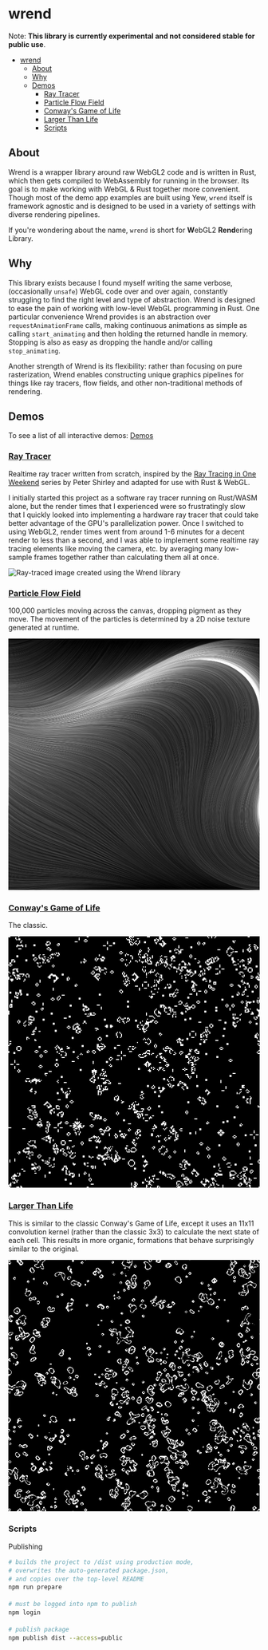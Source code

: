 # wrend

Note: **This library is currently experimental and not considered stable for public use**.

- [wrend](#wrend)
  - [About](#about)
  - [Why](#why)
  - [Demos](#demos)
    - [Ray Tracer](#ray-tracer)
    - [Particle Flow Field](#particle-flow-field)
    - [Conway's Game of Life](#conways-game-of-life)
    - [Larger Than Life](#larger-than-life)
    - [Scripts](#scripts)

## About

Wrend is a wrapper library around raw WebGL2 code and is written in Rust, which then gets compiled to WebAssembly for running in the browser. Its goal is to make working with WebGL & Rust together more convenient. Though most of the demo app examples are built using Yew, `wrend` itself is framework agnostic and is designed to be used in a variety of settings with diverse rendering pipelines.

If you're wondering about the name, `wrend` is short for **W**ebGL2 **Rend**ering Library.

## Why

This library exists because I found myself writing the same verbose, (occasionally `unsafe`) WebGL code over and over again, constantly struggling to find the right level and type of abstraction. Wrend is designed to ease the pain of working with low-level WebGL programming in Rust. One particular convenience Wrend provides is an abstraction over `requestAnimationFrame` calls, making continuous animations as simple as calling `start_animating` and then holding the returned handle in memory. Stopping is also as easy as dropping the handle and/or calling `stop_animating`.

Another strength of Wrend is its flexibility: rather than focusing on pure rasterization, Wrend enables constructing unique graphics pipelines for things like ray tracers, flow fields, and other non-traditional methods of rendering.

## Demos

To see a list of all interactive demos: [Demos](https://austintheriot.github.io/wrend/)

### [Ray Tracer](https://austintheriot.github.io/wrend/ray-tracer)

Realtime ray tracer written from scratch, inspired by the [Ray Tracing in One Weekend](https://raytracing.github.io/) series by Peter Shirley and adapted for use with Rust & WebGL.

I initially started this project as a software ray tracer running on Rust/WASM alone, but the render times that I experienced were so frustratingly slow that I quickly looked into implementing a hardware ray tracer that could take better advantage of the GPU's parallelization power. Once I switched to using WebGL2, render times went from around 1-6 minutes for a decent render to less than a second, and I was able to implement some realtime ray tracing elements like moving the camera, etc. by averaging many low-sample frames together rather than calculating them all at once.

![Ray-traced image created using the Wrend library](/demos/screenshots/ray_tracer.png)

### [Particle Flow Field](https://austintheriot.github.io/wrend/flow-field)

100,000 particles moving across the canvas, dropping pigment as they move. The movement of the particles is determined by a 2D noise texture generated at runtime.

![A particle flow field](/demos/screenshots/flow_field.png)

### [Conway's Game of Life](https://austintheriot.github.io/wrend/game-of-life)

The classic.

![Screenshot of Conway's Game of Life simulation](/demos/screenshots/game_of_life.png)

### [Larger Than Life](https://austintheriot.github.io/wrend/larger-than-life)

This is similar to the classic Conway's Game of Life, except it uses an 11x11 convolution kernel (rather than the classic 3x3) to calculate the next state of each cell. This results in more organic, formations that behave surprisingly similar to the original.

![Screenshot of the Larger Than Life simulation](/demos/screenshots/larger_than_life.png)

### Scripts

Publishing

```bash
# builds the project to /dist using production mode, 
# overwrites the auto-generated package.json,
# and copies over the top-level README
npm run prepare

# must be logged into npm to publish
npm login

# publish package
npm publish dist --access=public
```
